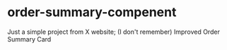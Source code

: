 # order-summary-compenent

Just a simple project from X website; (I don't remember)
Improved Order Summary Card
